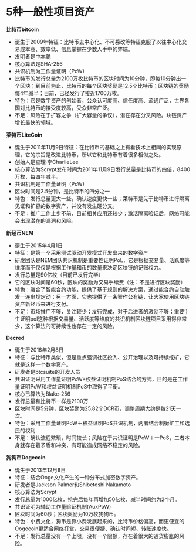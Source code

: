 # 5种一般性项目资产

**比特币bitcoin**

* 诞生于2009年特征：比特币去中心化、不可篡改等特征克服了以往中心化交易成本高、效率低、信息掌握在少数人手中的弊端。
* 发明者是中本聪
* 核心算法是SHA-256
* 共识机制为工作量证明（PoW)
* 比特币的发行总量为2100万枚比特币的区块时间为10分钟，即每10分钟出一个区块；到目前为止，比特币的每个区块奖励是12.5个比特币；区块链的奖励每4年减半；目前，已经发行了接近1700万枚。
* 特色：它是数字资产的创始者，公众认可度高、信任度高、流通广泛，世界各国对比特币的接受度较高，受众非常广泛。
* 不足：风险在于扩容之争（扩大容量的争议），潜在存在分叉风险。块链资产增长最快的领域。

**莱特币LiteCoin**

* 诞生于2011年11月9日特征：在比特币的基础之上有看技术上相同的实现原理，它的宗旨是改进比特币，所以它和比特币有着很多相似之处。
* 创始人是查理·李CharlieLee
* 核心算法为Scrypt发布时间为2011年11月9日发行总量是比特币的四倍，8400万枚，每四年减半。
* 共识机制是工作量证明（PoW)
* 区块时间是2.5分钟，是比特币的四分之一
* 特色：发行总量更大一些，确认速度更快一些；莱特币是先于比特币进行隔离见证和扩容的数字资产，并没有发生硬分叉。
* 不足：推广工作止步不前，目前相关应用还较少；激活隔离验证后，网络可能会出现潜在的漏洞和风险。

**新经币NEM**

* 诞生于2015年4月1日
* 特征：是第一个采用测试驱动开发模式开发出来的数字资产
* 研发团队是NEM团队共识机制是重要性证明PoL，它是根据交易量、活跃度等维度而不仅仅是根据工作量和币的数量来决定区块链的记账权力。
* 发行总量是90亿枚（目前已发行完毕）
* 它的区块时间是60秒，区块的奖励为交易手续费（注：不是进行区块奖励）
* 特色：融合了智能合约功能，提供了基于规则的解决方案，通过能合约自动触发一连串规定动；另一方面，它也提供了一条智作公有链，让大家使用区块链资产新经币来进行支付。
* 不足：市场推广不够，关注较少；发行完成，对于后进者的激励不够；重要’｝生证明pol这种根据交易量、活跃度等维度的共识机制区块链项目采用得非常少，这个算法的可持续性也存在一定的风险。

**Decred**

* 诞生于2016年2月8日
* 特征：与比特币类似，但是重点强调社区投入、公开治理以及可持续挖矿，它就是这样一个数字资产。
* 研发者是btcsuite的开发人员
* 共识证明采用工作量证明PoW+权益证明机制PoS结合的方式，目的是在工作量证明PoW和权益证明机制PoS中取得了平衡。
* 核心已算法为Blake-256
* 发行总量和比特币一样是2100万
* 区块时间是5分钟，区块奖励为25.82个DCR币，调整周期大约是每21天一次。
* 特色：采用工作量证明PoW＋权益证明PoS共识机制，两者结合制衡矿工和选民的权利
* 不足：确认流程繁琐，时间较长；风险在于共识证明是PoW＋一PoS，二者本身就存在着矛盾和冲突，有可能造成网络不稳定的风险。

**狗狗币Dogecoin**

* 诞生于2013年12月8日
* 特征：结合Ooge文化产生的一种分布式加密数字资产。
* 研发者是Jackson Palmer和Shibetoshi Nakamoto
* 核心算法为Scrypt
* 发行总量为1000亿枚，挖完后每年再增加50亿枚，减半时间约为2个月。
* 共识证明为辅助工作量验证机制(AuxPoW)
* 区块时间为60秒；区块奖励为10万枚狗狗币。
* 特色：小费文化，狗币是靠小费发展起来的，比特币价格偏高，而更便宜的Oogecoin更适合网络打赏，交易很便捷、确认时间短、转账速度快。
* 不足：发行总量没有一个上限，没有一个限额，存在着很大的通货膨胀的风险。

